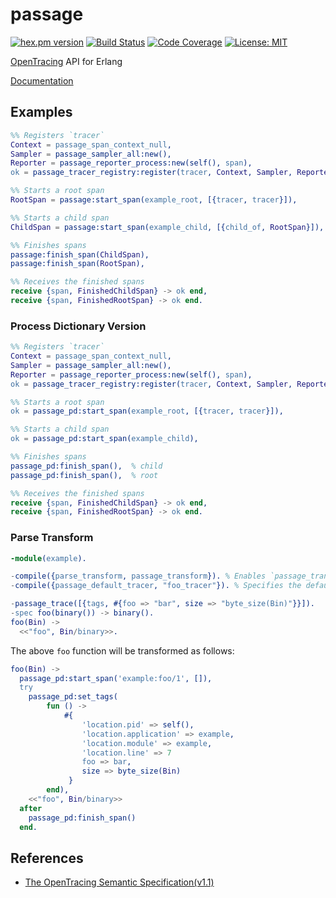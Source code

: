 passage
=======

[![hex.pm version](https://img.shields.io/hexpm/v/passage.svg)](https://hex.pm/packages/passage)
[![Build Status](https://travis-ci.org/sile/passage.svg?branch=master)](https://travis-ci.org/sile/passage)
[![Code Coverage](https://codecov.io/gh/sile/passage/branch/master/graph/badge.svg)](https://codecov.io/gh/sile/passage/branch/master)
[![License: MIT](https://img.shields.io/badge/license-MIT-blue.svg)](LICENSE)

[OpenTracing](http://opentracing.io/) API for Erlang

[Documentation](https://hexdocs.pm/passage/)

Examples
---------

```erlang
%% Registers `tracer`
Context = passage_span_context_null,
Sampler = passage_sampler_all:new(),
Reporter = passage_reporter_process:new(self(), span),
ok = passage_tracer_registry:register(tracer, Context, Sampler, Reporter),

%% Starts a root span
RootSpan = passage:start_span(example_root, [{tracer, tracer}]),

%% Starts a child span
ChildSpan = passage:start_span(example_child, [{child_of, RootSpan}]),

%% Finishes spans
passage:finish_span(ChildSpan),
passage:finish_span(RootSpan),

%% Receives the finished spans
receive {span, FinishedChildSpan} -> ok end,
receive {span, FinishedRootSpan} -> ok end.
```

### Process Dictionary Version

```erlang
%% Registers `tracer`
Context = passage_span_context_null,
Sampler = passage_sampler_all:new(),
Reporter = passage_reporter_process:new(self(), span),
ok = passage_tracer_registry:register(tracer, Context, Sampler, Reporter),

%% Starts a root span
ok = passage_pd:start_span(example_root, [{tracer, tracer}]),

%% Starts a child span
ok = passage_pd:start_span(example_child),

%% Finishes spans
passage_pd:finish_span(),  % child
passage_pd:finish_span(),  % root

%% Receives the finished spans
receive {span, FinishedChildSpan} -> ok end,
receive {span, FinishedRootSpan} -> ok end.
```

### Parse Transform

```erlang
-module(example).

-compile({parse_transform, passage_transform}). % Enables `passage_transform'
-compile({passage_default_tracer, "foo_tracer"}). % Specifies the default tracer (optional)

-passage_trace([{tags, #{foo => "bar", size => "byte_size(Bin)"}}]).
-spec foo(binary()) -> binary().
foo(Bin) ->
  <<"foo", Bin/binary>>.
```

The above `foo` function will be transformed as follows:
```erlang
foo(Bin) ->
  passage_pd:start_span('example:foo/1', []),
  try
    passage_pd:set_tags(
        fun () ->
            #{
                'location.pid' => self(),
                'location.application' => example,
                'location.module' => example,
                'location.line' => 7
                foo => bar,
                size => byte_size(Bin)
             }
        end),
    <<"foo", Bin/binary>>
  after
    passage_pd:finish_span()
  end.
```

References
-----------

- [The OpenTracing Semantic Specification(v1.1)](https://github.com/opentracing/specification/blob/1.1/specification.md)

